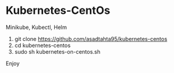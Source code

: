 # Kubernetes-CentOs

Minikube, Kubectl, Helm

1. git clone https://github.com/asadtahta95/kubernetes-centos
2. cd kubernetes-centos
3. sudo sh kubernetes-on-centos.sh

Enjoy
